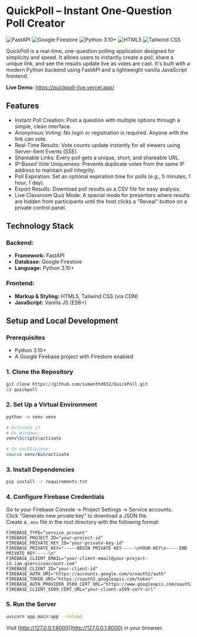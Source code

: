 # QuickPoll – Instant One-Question Poll Creator

![FastAPI](https://img.shields.io/badge/FastAPI-009688?style=for-the-badge&logo=fastapi&logoColor=white)
![Google Firestore](https://img.shields.io/badge/Google%20Firestore-FFA000?style=for-the-badge&logo=firebase&logoColor=white)
![Python 3.10+](https://img.shields.io/badge/Python%203.10%2B-3776AB?style=for-the-badge&logo=python&logoColor=white)
![HTML5](https://img.shields.io/badge/HTML5-E34F26?style=for-the-badge&logo=html5&logoColor=white)
![Tailwind CSS](https://img.shields.io/badge/Tailwind_CSS-38B2AC?style=for-the-badge&logo=tailwind-css&logoColor=white)


QuickPoll is a real-time, one-question polling application designed for simplicity and speed. It allows users to instantly create a poll, share a unique link, and see the results update live as votes are cast. It's built with a modern Python backend using FastAPI and a lightweight vanilla JavaScript frontend.

**Live Demo:** https://quickpoll-live.vercel.app/

## Features

- Instant Poll Creation: Post a question with multiple options through a simple, clean interface.  
- Anonymous Voting: No login or registration is required. Anyone with the link can vote.  
- Real-Time Results: Vote counts update instantly for all viewers using Server-Sent Events (SSE).  
- Shareable Links: Every poll gets a unique, short, and shareable URL.  
- IP-Based Vote Uniqueness: Prevents duplicate votes from the same IP address to maintain poll integrity.  
- Poll Expiration: Set an optional expiration time for polls (e.g., 5 minutes, 1 hour, 1 day).  
- Export Results: Download poll results as a CSV file for easy analysis.  
- Live Classroom Quiz Mode: A special mode for presenters where results are hidden from participants until the host clicks a "Reveal" button on a private control panel.

## Technology Stack

### Backend:
- **Framework:** FastAPI  
- **Database:** Google Firestore  
- **Language:** Python 3.10+

### Frontend:
- **Markup & Styling:** HTML5, Tailwind CSS (via CDN)  
- **JavaScript:** Vanilla JS (ES6+)

## Setup and Local Development

### Prerequisites
- Python 3.10+
- A Google Firebase project with Firestore enabled

### 1. Clone the Repository

```bash
git clone https://github.com/sumanthd032/QuickPoll.git
cd quickpoll
```

### 2. Set Up a Virtual Environment

```bash
python -m venv venv

# Activate it
# On Windows:
venv\Scripts\activate

# On macOS/Linux:
source venv/bin/activate
```

### 3. Install Dependencies

```bash
pip install -r requirements.txt
```

### 4. Configure Firebase Credentials

Go to your Firebase Console → Project Settings → Service accounts.  
Click "Generate new private key" to download a JSON file.  
Create a `.env` file in the root directory with the following format:

```
FIREBASE_TYPE="service_account"
FIREBASE_PROJECT_ID="your-project-id"
FIREBASE_PRIVATE_KEY_ID="your-private-key-id"
FIREBASE_PRIVATE_KEY="-----BEGIN PRIVATE KEY-----\nYOUR-KEY\n-----END PRIVATE KEY-----\n"
FIREBASE_CLIENT_EMAIL="your-client-email@your-project-id.iam.gserviceaccount.com"
FIREBASE_CLIENT_ID="your-client-id"
FIREBASE_AUTH_URI="https://accounts.google.com/o/oauth2/auth"
FIREBASE_TOKEN_URI="https://oauth2.googleapis.com/token"
FIREBASE_AUTH_PROVIDER_X509_CERT_URL="https://www.googleapis.com/oauth2/v1/certs"
FIREBASE_CLIENT_X509_CERT_URL="your-client-x509-cert-url"
```

### 5. Run the Server

```bash
uvicorn app.main:app --reload
```

Visit [http://127.0.0.1:8000](http://127.0.0.1:8000) in your browser.
